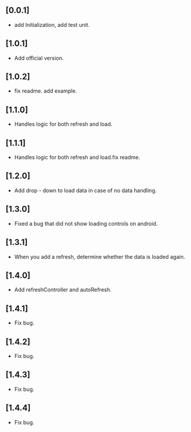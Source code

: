 ## [0.0.1] 

*  add Initialization, add test unit.

## [1.0.1] 

*  Add official version.

## [1.0.2] 

*  fix readme. add example.

## [1.1.0] 

*  Handles logic for both refresh and load.

## [1.1.1] 

*  Handles logic for both refresh and load.fix readme.

## [1.2.0] 

*  Add drop - down to load data in case of no data handling.

## [1.3.0] 

*  Fixed a bug that did not show loading controls on android.

## [1.3.1] 

*  When you add a refresh, determine whether the data is loaded again.

## [1.4.0] 

*  Add refreshController and autoRefresh.

## [1.4.1] 

*  Fix bug.

## [1.4.2] 

*  Fix bug.

## [1.4.3] 

*  Fix bug.

## [1.4.4] 

*  Fix bug.